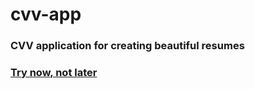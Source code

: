 # cvv-app

### CVV application for creating beautiful resumes

### [Try now, not later](https://lively-begonia-680727.netlify.app/)
